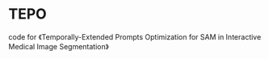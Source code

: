 # TEPO
code for 《Temporally-Extended Prompts Optimization for SAM in Interactive Medical Image Segmentation》
